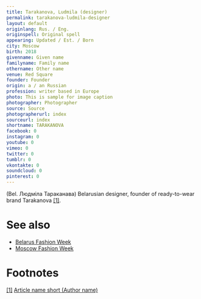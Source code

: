 ```yaml
---
title: Tarakanova, Ludmila (designer)
permalink: tarakanova-ludmila-designer
layout: default
originlang: Rus. / Eng.
originspell: Original spell
appearing: Updated / Est. / Born
city: Moscow
birth: 2018
givenname: Given name
familyname: Family name
othername: Other name
venue: Red Square
founder: Founder
origin: a / an Russian
profession: writer based in Europe
photo: This is sample for image caption
photographer: Photographer
source: Source
photographerurl: index
sourceurl: index
shortname: TARAKANOVA
facebook: 0
instagram: 0
youtube: 0
vimeo: 0
twitter: 0
tumblr: 0
vkontakte: 0
soundcloud: 0
pinterest: 0
---
```


(Bel. Людміла Тараканава) Belarusian designer, founder of ready-to-wear brand Tarakanova <span id="a1">[\[1\]](#f1)</span>.

# See also

+ [Belarus Fashion Week](page-template)
+ [Moscow Fashion Week](page-template)

# Footnotes

[[1]](#a1) <span id="f1"></span> [Article name short (Author name)](http://example.net/article)
